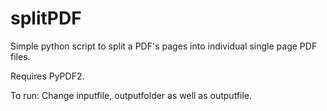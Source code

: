 # splitPDF
Simple python script to split a PDF's pages into individual single page PDF files.

Requires PyPDF2. 

To run: Change inputfile, outputfolder as well as outputfile.

